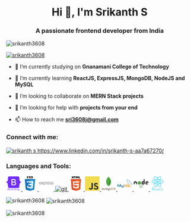 <h1 align="center">Hi 👋, I'm Srikanth S</h1>
<h3 align="center">A passionate frontend developer from India</h3>

<p align="left"> <img src="https://komarev.com/ghpvc/?username=srikanth3608&label=Profile%20views&color=0e75b6&style=flat" alt="srikanth3608" /> </p>

<p align="left"> <a href="https://github.com/ryo-ma/github-profile-trophy"><img src="https://github-profile-trophy.vercel.app/?username=srikanth3608" alt="srikanth3608" /></a> </p>

- 🔭 I’m currently studying on **Gnanamani College of Technology**

- 🌱 I’m currently learning **ReactJS, ExpressJS, MongoDB, NodeJS and MySQL**

- 👯 I’m looking to collaborate on **MERN Stack projects**

- 🤝 I’m looking for help with **projects from your end**

- 📫 How to reach me **sri3608j@gmail.com**

<h3 align="left">Connect with me:</h3>
<p align="left">
<a href="https://linkedin.com/in/srikanth s https://www.linkedin.com/in/srikanth-s-aa7a67270/" target="blank"><img align="center" src="https://raw.githubusercontent.com/rahuldkjain/github-profile-readme-generator/master/src/images/icons/Social/linked-in-alt.svg" alt="srikanth s https://www.linkedin.com/in/srikanth-s-aa7a67270/" height="30" width="40" /></a>
</p>

<h3 align="left">Languages and Tools:</h3>
<p align="left"> <a href="https://getbootstrap.com" target="_blank" rel="noreferrer"> <img src="https://raw.githubusercontent.com/devicons/devicon/master/icons/bootstrap/bootstrap-plain-wordmark.svg" alt="bootstrap" width="40" height="40"/> </a> <a href="https://www.w3schools.com/css/" target="_blank" rel="noreferrer"> <img src="https://raw.githubusercontent.com/devicons/devicon/master/icons/css3/css3-original-wordmark.svg" alt="css3" width="40" height="40"/> </a> <a href="https://expressjs.com" target="_blank" rel="noreferrer"> <img src="https://raw.githubusercontent.com/devicons/devicon/master/icons/express/express-original-wordmark.svg" alt="express" width="40" height="40"/> </a> <a href="https://git-scm.com/" target="_blank" rel="noreferrer"> <img src="https://www.vectorlogo.zone/logos/git-scm/git-scm-icon.svg" alt="git" width="40" height="40"/> </a> <a href="https://www.w3.org/html/" target="_blank" rel="noreferrer"> <img src="https://raw.githubusercontent.com/devicons/devicon/master/icons/html5/html5-original-wordmark.svg" alt="html5" width="40" height="40"/> </a> <a href="https://developer.mozilla.org/en-US/docs/Web/JavaScript" target="_blank" rel="noreferrer"> <img src="https://raw.githubusercontent.com/devicons/devicon/master/icons/javascript/javascript-original.svg" alt="javascript" width="40" height="40"/> </a> <a href="https://www.mongodb.com/" target="_blank" rel="noreferrer"> <img src="https://raw.githubusercontent.com/devicons/devicon/master/icons/mongodb/mongodb-original-wordmark.svg" alt="mongodb" width="40" height="40"/> </a> <a href="https://www.mysql.com/" target="_blank" rel="noreferrer"> <img src="https://raw.githubusercontent.com/devicons/devicon/master/icons/mysql/mysql-original-wordmark.svg" alt="mysql" width="40" height="40"/> </a> <a href="https://nodejs.org" target="_blank" rel="noreferrer"> <img src="https://raw.githubusercontent.com/devicons/devicon/master/icons/nodejs/nodejs-original-wordmark.svg" alt="nodejs" width="40" height="40"/> </a> <a href="https://reactjs.org/" target="_blank" rel="noreferrer"> <img src="https://raw.githubusercontent.com/devicons/devicon/master/icons/react/react-original-wordmark.svg" alt="react" width="40" height="40"/> </a> </p>

<p><img align="left" src="https://github-readme-stats.vercel.app/api/top-langs?username=srikanth3608&show_icons=true&locale=en&layout=compact" alt="srikanth3608" /></p>

<p>&nbsp;<img align="center" src="https://github-readme-stats.vercel.app/api?username=srikanth3608&show_icons=true&locale=en" alt="srikanth3608" /></p>

<p><img align="center" src="https://github-readme-streak-stats.herokuapp.com/?user=srikanth3608&" alt="srikanth3608" /></p>
